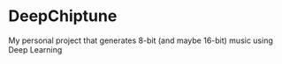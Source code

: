 # DeepChiptune
My personal project that generates 8-bit (and maybe 16-bit) music using Deep Learning

